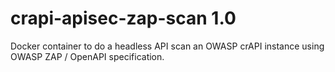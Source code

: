 # crapi-apisec-zap-scan 1.0
Docker container to do a headless API scan an OWASP crAPI instance using OWASP ZAP / OpenAPI specification.
